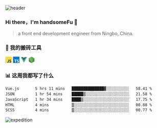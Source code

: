![header](https://raw.githubusercontent.com/fzq1998/fzq1998/master/header.png)

### Hi there，I'm handsomeFu 👋

> a front end development engineer from Ningbo, China.

### 🔧 我的搬砖工具
<code><img height="20" src="https://raw.githubusercontent.com/github/explore/80688e429a7d4ef2fca1e82350fe8e3517d3494d/topics/javascript/javascript.png" alt="javascript"></code>
<code><img height="20" src="https://raw.githubusercontent.com/github/explore/80688e429a7d4ef2fca1e82350fe8e3517d3494d/topics/typescript/typescript.png" alt="typescript"></code>
<code><img height="20" src="https://raw.githubusercontent.com/github/explore/80688e429a7d4ef2fca1e82350fe8e3517d3494d/topics/vue/vue.png" alt="vue"></code>
<code><img height="20" src="https://raw.githubusercontent.com/github/explore/80688e429a7d4ef2fca1e82350fe8e3517d3494d/topics/nodejs/nodejs.png" alt="nodejs"></code>



### 📊 这周我都写了什么
<!--START_SECTION:waka-->

```txt
Vue.js       5 hrs 11 mins   ██████████████▓░░░░░░░░░░   58.41 %
JSON         1 hr 54 mins    █████▒░░░░░░░░░░░░░░░░░░░   21.58 %
JavaScript   1 hr 34 mins    ████▒░░░░░░░░░░░░░░░░░░░░   17.75 %
HTML         4 mins          ▒░░░░░░░░░░░░░░░░░░░░░░░░   00.88 %
SCSS         4 mins          ▒░░░░░░░░░░░░░░░░░░░░░░░░   00.77 %
```

<!--END_SECTION:waka-->


![expedition](https://raw.githubusercontent.com/fzq1998/fzq1998/master/expedition.gif)

